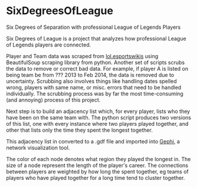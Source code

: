 # SixDegreesOfLeague
Six Degrees of Separation with professional League of Legends Players


Six Degrees of League is a project that analyzes how professional League of Legends 
players are connected.

Player and Team data was scraped from [lol.esportswikis](http://lol.esportswikis.com/) using 
BeautifulSoup scraping library from python. Another set of scripts scrubs the data to remove or 
correct bad data. For example, if player A is listed on being team be from ??? 2013 to Feb 2014,
the data is removed due to uncertainty. Scrubbing also involves things like handling dates spelled wrong,
players with same name, or misc. errors that need to be handled individually. The scrubbing process
was by far the most time-consuming (and annoying) process of this project.

Next step is to build an adjacency list which, for every player, lists who they have been on the
same team with. The python script produces two versions of this list, one with every instance where
two players played together, and other that lists only the time they spent the longest together.


This adjacency list in converted to a .gdf file and imported into [Gephi](https://gephi.org/), a network
visualization tool. 

The color of each node denotes what region they played the longest in. The size of a node represent the length
of the player's career. The connections between players are weighted by how long the spent together, eg teams
of players who have played together for a long time tend to cluster together.

[](http://i.imgur.com/ezfDIcw.jpg)




